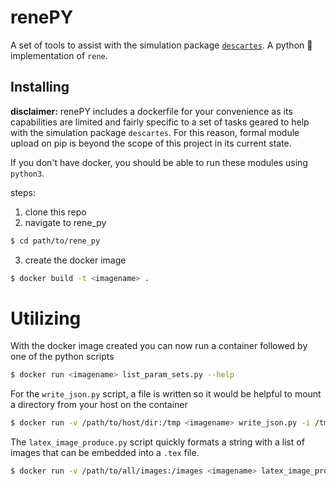 # renePY

A set of tools to assist with the simulation package [`descartes`](github.com/jcbain/descartes). A python 🐍 implementation of `rene`.

## Installing

**disclaimer:** renePY includes a dockerfile for your convenience as its capabilities are limited and fairly specific to a set of tasks geared to help with the simulation package `descartes`. For this reason, formal module upload on pip is beyond the scope of this project in its current state. 

If you don't have docker, you should be able to run these modules using `python3`.

steps:

1. clone this repo
2. navigate to rene_py
```sh
$ cd path/to/rene_py
```
3. create the docker image
```sh
$ docker build -t <imagename> .
```

# Utilizing

With the docker image created you can now run a container followed by one of the python scripts

```sh
$ docker run <imagename> list_param_sets.py --help
```

For the `write_json.py` script, a file is written so it would be helpful to mount a directory from your host on the container

```sh
$ docker run -v /path/to/host/dir:/tmp <imagename> write_json.py -i /tmp/input.txt -o /tmp/output.json
```

The `latex_image_produce.py` script quickly formats a string with a list of images that can be embedded into a `.tex` file.

```sh
$ docker run -v /path/to/all/images:/images <imagename> latex_image_produce.py -d /images -n path/in/latex/structure`
```


